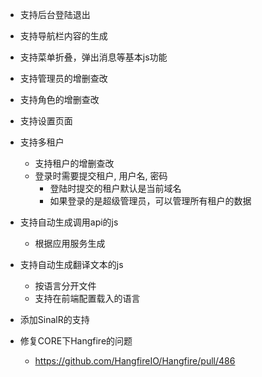 - 支持后台登陆退出
- 支持导航栏内容的生成
- 支持菜单折叠，弹出消息等基本js功能
- 支持管理员的增删查改
- 支持角色的增删查改
- 支持设置页面
- 支持多租户
	- 支持租户的增删查改
	- 登录时需要提交租户, 用户名, 密码
		- 登陆时提交的租户默认是当前域名
		- 如果登录的是超级管理员，可以管理所有租户的数据
- 支持自动生成调用api的js
	- 根据应用服务生成
- 支持自动生成翻译文本的js
	- 按语言分开文件
	- 支持在前端配置载入的语言
- 添加SinalR的支持

- 修复CORE下Hangfire的问题
	- https://github.com/HangfireIO/Hangfire/pull/486
